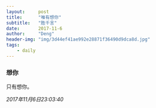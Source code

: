 ```yaml
---
layout:     post
title:      "唯有想你"
subtitle:   "胜千言"
date:       2017-11-6
author:     "Deng"
header-img: "img/3d44ef41ae992e28871f36490d9dca8d.jpg"
tags:
    - daily
---
```


### 想你

只有想你。

*2017年11月6日23:03:40*
